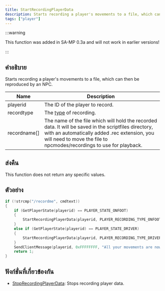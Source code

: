 ```yaml
---
title: StartRecordingPlayerData
description: Starts recording a player's movements to a file, which can then be reproduced by an NPC.
tags: ["player"]
---
```


:::warning

This function was added in SA-MP 0.3a and will not work in earlier versions!

:::

## คำอธิบาย

Starts recording a player's movements to a file, which can then be reproduced by an NPC.

| Name         | Description                                                                                                                                                                                                                   |
| ------------ | ----------------------------------------------------------------------------------------------------------------------------------------------------------------------------------------------------------------------------- |
| playerid     | The ID of the player to record.                                                                                                                                                                                               |
| recordtype   | The [type](../resources/recordtypes.md) of recording.                                                                                                                                                                         |
| recordname[] | The name of the file which will hold the recorded data. It will be saved in the scriptfiles directory, with an automatically added .rec extension, you will need to move the file to npcmodes/recordings to use for playback. |

## ส่งคืน

This function does not return any specific values.

## ตัวอย่าง

```c
if (!strcmp("/recordme", cmdtext))
{
    if (GetPlayerState(playerid) == PLAYER_STATE_ONFOOT)
    {
        StartRecordingPlayerData(playerid, PLAYER_RECORDING_TYPE_ONFOOT, "MyFile");
    }
    else if (GetPlayerState(playerid) == PLAYER_STATE_DRIVER)
    {
        StartRecordingPlayerData(playerid, PLAYER_RECORDING_TYPE_DRIVER, "MyFile");
    }
    SendClientMessage(playerid, 0xFFFFFFFF, "All your movements are now being recorded!");
    return 1;
}
```

## ฟังก์ชั่นที่เกี่ยวข้องกัน

- [StopRecordingPlayerData](../functions/StopRecordingPlayerData.md): Stops recording player data.
